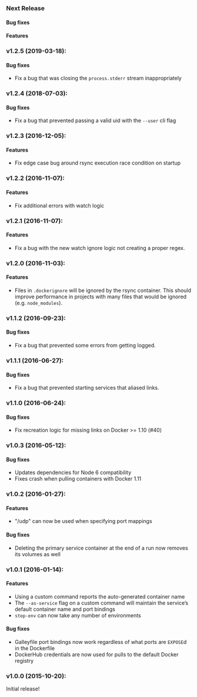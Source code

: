 ### Next Release
#### Bug fixes
#### Features

### v1.2.5 (2019-03-18):
#### Bug fixes
- Fix a bug that was closing the `process.stderr` stream inappropriately

### v1.2.4 (2018-07-03):
#### Bug fixes
- Fix a bug that prevented passing a valid uid with the `--user` cli flag

### v1.2.3 (2016-12-05):
#### Features
- Fix edge case bug around rsync execution race condition on startup

### v1.2.2 (2016-11-07):
#### Features
 - Fix additional errors with watch logic

### v1.2.1 (2016-11-07):
#### Features
 - Fix a bug with the new watch ignore logic not creating a proper regex.

### v1.2.0 (2016-11-03):
#### Features
 - Files in `.dockerignore` will be ignored by the rsync container.
   This should improve performance in projects with many files that would be ignored (e.g. `node_modules`).

### v1.1.2 (2016-09-23):
#### Bug fixes
- Fix a bug that prevented some errors from getting logged.

### v1.1.1 (2016-06-27):
#### Bug fixes
- Fix a bug that prevented starting services that aliased links.

### v1.1.0 (2016-06-24):
#### Bug fixes
 - Fix recreation logic for missing links on Docker >= 1.10 (#40)

### v1.0.3 (2016-05-12):
#### Bug fixes
 - Updates dependencies for Node 6 compatibility
 - Fixes crash when pulling containers with Docker 1.11

### v1.0.2 (2016-01-27):
#### Features
 - "/udp" can now be used when specifying port mappings

#### Bug fixes
 - Deleting the primary service container at the end of a run now removes its
   volumes as well

### v1.0.1 (2016-01-14):
#### Features
 - Using a custom command reports the auto-generated container name
 - The `--as-service` flag on a custom command will maintain the service’s
   default container name and port bindings
 - `stop-env` can now take any number of environments

#### Bug fixes
 - Galleyfile port bindings now work regardless of what ports are `EXPOSE`d in
   the Dockerfile
 - DockerHub credentials are now used for pulls to the default Docker registry

### v1.0.0 (2015-10-20):

Initial release!
